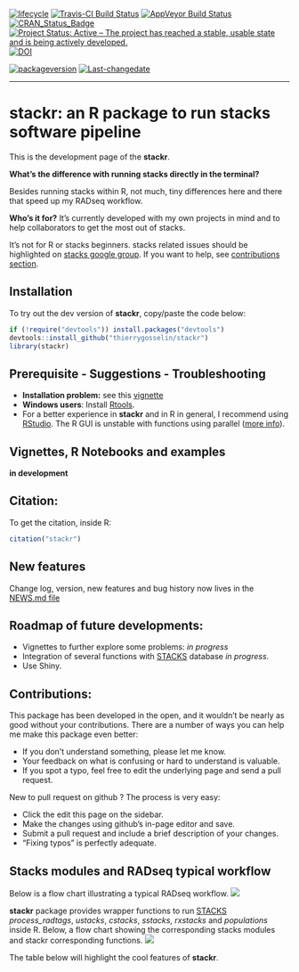 <!-- badges: start -->
[![lifecycle](https://img.shields.io/badge/lifecycle-experimental-orange.svg)](https://tidyverse.org/lifecycle/#experimental)
[![Travis-CI Build
Status](https://travis-ci.org/thierrygosselin/stackr.svg?branch=master)](https://travis-ci.org/thierrygosselin/stackr)
[![AppVeyor Build
Status](https://ci.appveyor.com/api/projects/status/github/thierrygosselin/stackr?branch=master&svg=true)](https://ci.appveyor.com/project/thierrygosselin/stackr)
[![CRAN\_Status\_Badge](http://www.r-pkg.org/badges/version/stackr)](http://cran.r-project.org/package=stackr)
[![Project Status: Active – The project has reached a stable, usable
state and is being actively
developed.](http://www.repostatus.org/badges/latest/active.svg)](http://www.repostatus.org/#active)
[![DOI](https://zenodo.org/badge/14548/thierrygosselin/stackr.svg)](https://zenodo.org/badge/latestdoi/14548/thierrygosselin/stackr)

[![packageversion](https://img.shields.io/badge/Package%20version-2.1.0-orange.svg)](commits/master)
[![Last-changedate](https://img.shields.io/badge/last%20change-2019--12--01-brightgreen.svg)](/commits/master)

------------------------------------------------------------------------

stackr: an R package to run stacks software pipeline
====================================================

This is the development page of the **stackr**.

**What’s the difference with running stacks directly in the terminal?**

Besides running stacks within R, not much, tiny differences here and
there that speed up my RADseq workflow.

**Who’s it for?** It’s currently developed with my own projects in mind
and to help collaborators to get the most out of stacks.

It’s not for R or stacks beginners. stacks related issues should be
highlighted on [stacks google
group](https://groups.google.com/forum/?fromgroups#!forum/stacks-users).
If you want to help, see [contributions
section](https://github.com/thierrygosselin/stackr#contributions).

Installation
------------

To try out the dev version of **stackr**, copy/paste the code below:

``` r
if (!require("devtools")) install.packages("devtools")
devtools::install_github("thierrygosselin/stackr")
library(stackr)
```

Prerequisite - Suggestions - Troubleshooting
--------------------------------------------

-   **Installation problem:** see this
    [vignette](https://github.com/thierrygosselin/stackr/blob/master/vignettes/vignette_installation_problems.Rmd)
-   **Windows users**: Install
    [Rtools](https://cran.r-project.org/bin/windows/Rtools/).
-   For a better experience in **stackr** and in R in general, I
    recommend using
    [RStudio](https://www.rstudio.com/products/rstudio/download/). The R
    GUI is unstable with functions using parallel ([more
    info](https://stat.ethz.ch/R-manual/R-devel/library/parallel/html/mclapply.html)).

Vignettes, R Notebooks and examples
-----------------------------------

**in development**

Citation:
---------

To get the citation, inside R:

``` r
citation("stackr")
```

New features
------------

Change log, version, new features and bug history now lives in the
[NEWS.md
file](https://github.com/thierrygosselin/stackr/blob/master/NEWS.md)

Roadmap of future developments:
-------------------------------

-   Vignettes to further explore some problems: *in progress*
-   Integration of several functions with
    [STACKS](http://catchenlab.life.illinois.edu/stacks/) database *in
    progress*.
-   Use Shiny.

Contributions:
--------------

This package has been developed in the open, and it wouldn’t be nearly
as good without your contributions. There are a number of ways you can
help me make this package even better:

-   If you don’t understand something, please let me know.
-   Your feedback on what is confusing or hard to understand is
    valuable.
-   If you spot a typo, feel free to edit the underlying page and send a
    pull request.

New to pull request on github ? The process is very easy:

-   Click the edit this page on the sidebar.
-   Make the changes using github’s in-page editor and save.
-   Submit a pull request and include a brief description of your
    changes.
-   “Fixing typos” is perfectly adequate.

Stacks modules and RADseq typical workflow
------------------------------------------

Below is a flow chart illustrating a typical RADseq workflow.
![](vignettes/RADseq_workflow.png)

**stackr** package provides wrapper functions to run
[STACKS](http://catchenlab.life.illinois.edu/stacks/)
*process\_radtags*, *ustacks*, *cstacks*, *sstacks*, *rxstacks* and
*populations* inside R. Below, a flow chart showing the corresponding
stacks modules and stackr corresponding functions.
![](vignettes/stackr_workflow.png)

The table below will highlight the cool features of **stackr**.
